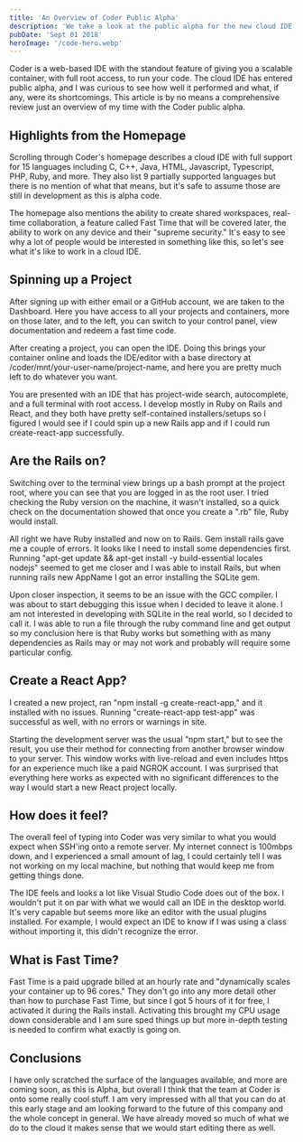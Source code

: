 ```yaml
---
title: 'An Overview of Coder Public Alpha'
description: 'We take a look at the public alpha for the new cloud IDE, Coder'
pubDate: 'Sept 01 2018'
heroImage: '/code-hero.webp'
---
```

Coder is a web-based IDE with the standout feature of giving you a scalable container, with full root access, to run your code.  The cloud IDE has entered public alpha, and I was curious to see how well it performed and what, if any, were its shortcomings.  This article is by no means a comprehensive review just an overview of my time with the Coder public alpha.

## Highlights from the Homepage

Scrolling through Coder's homepage describes a cloud IDE with full support for 15 languages including C, C++, Java, HTML, Javascript, Typescript, PHP, Ruby, and more.  They also list 9 partially supported languages but there is no mention of what that means, but it's safe to assume those are still in development as this is alpha code.

The homepage also mentions the ability to create shared workspaces, real-time collaboration, a feature called Fast Time that will be covered later, the ability to work on any device and their "supreme security."  It's easy to see why a lot of people would be interested in something like this, so let's see what it's like to work in a cloud IDE.

## Spinning up a Project

After signing up with either email or a GitHub account, we are taken to the Dashboard.  Here you have access to all your projects and containers, more on those later, and to the left, you can switch to your control panel, view documentation and redeem a fast time code.

After creating a project, you can open the IDE.  Doing this brings your container online and loads the IDE/editor with a base directory at /coder/mnt/your-user-name/project-name, and here you are pretty much left to do whatever you want.

You are presented with an IDE that has project-wide search, autocomplete, and a full terminal with root access.  I develop mostly in Ruby on Rails and React, and they both have pretty self-contained installers/setups so I figured I would see if I could spin up a new Rails app and if I could run create-react-app successfully.

## Are the Rails on?

Switching over to the terminal view brings up a bash prompt at the project root, where you can see that you are logged in as the root user.  I tried checking the Ruby version on the machine, it wasn't installed, so a quick check on the documentation showed that once you create a ".rb" file, Ruby would install.  

All right we have Ruby installed and now on to Rails.  Gem install rails gave me a couple of errors.  It looks like I need to install some dependencies first.  Running "apt-get update && apt-get install -y build-essential locales nodejs" seemed to get me closer and I was able to install Rails, but when running rails new AppName I got an error installing the SQLite gem.

Upon closer inspection, it seems to be an issue with the GCC compiler.  I was about to start debugging this issue when I decided to leave it alone.  I am not interested in developing with SQLite in the real world, so I decided to call it.  I was able to run a file through the ruby command line and get output so my conclusion here is that Ruby works but something with as many dependencies as Rails may or may not work and probably will require some particular config.

## Create a React App?

I created a new project, ran "npm install -g create-react-app," and it installed with no issues.  Running "create-react-app test-app" was successful as well, with no errors or warnings in site.

Starting the development server was the usual "npm start," but to see the result, you use their method for connecting from another browser window to your server.  This window works with live-reload and even includes https for an experience much like a paid NGROK account.  I was surprised that everything here works as expected with no significant differences to the way I would start a new React project locally.

## How does it feel?

The overall feel of typing into Coder was very similar to what you would expect when SSH'ing onto a remote server.  My internet connect is 100mbps down, and I experienced a small amount of lag, I could certainly tell I was not working on my local machine, but nothing that would keep me from getting things done.

The IDE feels and looks a lot like Visual Studio Code does out of the box.  I wouldn't put it on par with what we would call an IDE in the desktop world.  It's very capable but seems more like an editor with the usual plugins installed.  For example, I would expect an IDE to know if I was using a class without importing it, this didn't recognize the error.

## What is Fast Time?

Fast Time is a paid upgrade billed at an hourly rate and "dynamically scales your container up to 96 cores."  They don't go into any more detail other than how to purchase Fast Time, but since I got 5 hours of it for free, I activated it during the Rails install.  Activating this brought my CPU usage down considerable and I am sure sped things up but more in-depth testing is needed to confirm what exactly is going on.

## Conclusions

I have only scratched the surface of the languages available, and more are coming soon, as this is Alpha, but overall I think that the team at Coder is onto some really cool stuff.  I am very impressed with all that you can do at this early stage and am looking forward to the future of this company and the whole concept in general.  We have already moved so much of what we do to the cloud it makes sense that we would start editing there as well.

